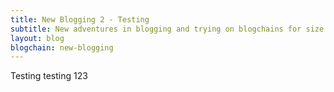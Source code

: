 ```yaml
---
title: New Blogging 2 - Testing
subtitle: New adventures in blogging and trying on blogchains for size
layout: blog
blogchain: new-blogging
---
```


Testing testing 123